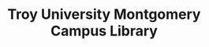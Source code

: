 ---
layout: repo
title: "Troy University Montgomery Campus Library"
id: 10880
permalink: repos/10880/
---